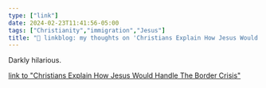 ```yaml
---
type: ["link"]
date: 2024-02-23T11:41:56-05:00
tags: ["Christianity","immigration","Jesus"]
title: "🔗 linkblog: my thoughts on 'Christians Explain How Jesus Would Handle The Border Crisis'"
---
```

Darkly hilarious.

[link to "Christians Explain How Jesus Would Handle The Border Crisis"](https://www.theonion.com/christians-explain-how-jesus-would-handle-the-border-cr-1851279578)

